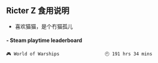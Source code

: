 ## Ricter Z 食用说明
- 喜欢猫猫，是个冇猫孤儿

<!-- steam-box start -->
#### - Steam playtime leaderboard
```text
🎮 World of Warships                 🕘 191 hrs 34 mins
```
<!-- Powered by https://github.com/YouEclipse/steam-box . -->
<!-- steam-box end -->

